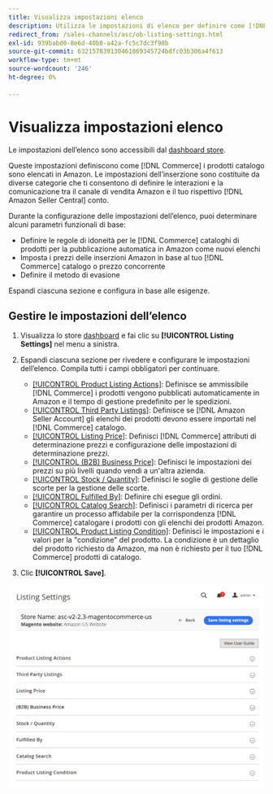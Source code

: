 ```yaml
---
title: Visualizza impostazioni elenco
description: Utilizza le impostazioni di elenco per definire come [!DNL Commerce] i prodotti del catalogo sono elencati in [!DNL Amazon Marketplace].
redirect_from: /sales-channels/asc/ob-listing-settings.html
exl-id: 939babd0-8e6d-40b8-a42a-fc5c7dc3f98b
source-git-commit: 632157839130461869345724bdfc03b306a4f613
workflow-type: tm+mt
source-wordcount: '246'
ht-degree: 0%

---
```


# Visualizza impostazioni elenco

Le impostazioni dell’elenco sono accessibili dal [dashboard store](./amazon-store-dashboard.md).

Queste impostazioni definiscono come [!DNL Commerce] i prodotti catalogo sono elencati in Amazon. Le impostazioni dell’inserzione sono costituite da diverse categorie che ti consentono di definire le interazioni e la comunicazione tra il canale di vendita Amazon e il tuo rispettivo [!DNL Amazon Seller Central] conto.

Durante la configurazione delle impostazioni dell’elenco, puoi determinare alcuni parametri funzionali di base:

- Definire le regole di idoneità per le [!DNL Commerce] cataloghi di prodotti per la pubblicazione automatica in Amazon come nuovi elenchi
- Imposta i prezzi delle inserzioni Amazon in base al tuo [!DNL Commerce] catalogo o prezzo concorrente
- Definire il metodo di evasione

Espandi ciascuna sezione e configura in base alle esigenze.

## Gestire le impostazioni dell’elenco

1. Visualizza lo store [dashboard](./amazon-store-dashboard.md) e fai clic su **[!UICONTROL Listing Settings]** nel menu a sinistra.

1. Espandi ciascuna sezione per rivedere e configurare le impostazioni dell’elenco. Compila tutti i campi obbligatori per continuare.

   - [[!UICONTROL Product Listing Actions]](./product-listing-actions.md): Definisce se ammissibile [!DNL Commerce] i prodotti vengono pubblicati automaticamente in Amazon e il tempo di gestione predefinito per le spedizioni.
   - [[!UICONTROL Third Party Listings]](./third-party-listing-settings.md): Definisce se [!DNL Amazon Seller Account] gli elenchi dei prodotti devono essere importati nel [!DNL Commerce] catalogo.
   - [[!UICONTROL Listing Price]](./listing-price.md): Definisci [!DNL Commerce] attributi di determinazione prezzi e configurazione delle impostazioni di determinazione prezzi.
   - [[!UICONTROL (B2B) Business Price]](./business-pricing.md): Definisci le impostazioni dei prezzi su più livelli quando vendi a un&#39;altra azienda.
   - [[!UICONTROL Stock / Quantity]](./stock-quantity.md): Definisci le soglie di gestione delle scorte per la gestione delle scorte.
   - [[!UICONTROL Fulfilled By]](./fulfilled-by.md)\: Definire chi esegue gli ordini.
   - [[!UICONTROL Catalog Search]](./catalog-search.md): Definisci i parametri di ricerca per garantire un processo affidabile per la corrispondenza [!DNL Commerce] catalogare i prodotti con gli elenchi dei prodotti Amazon.
   - [[!UICONTROL Product Listing Condition]](./product-listing-condition.md): Definisci le impostazioni e i valori per la &quot;condizione&quot; del prodotto. La condizione è un dettaglio del prodotto richiesto da Amazon, ma non è richiesto per il tuo [!DNL Commerce] prodotti di catalogo.

1. Clic **[!UICONTROL Save]**.

![Impostazioni elenco](assets/amazon-listing-settings.png)
